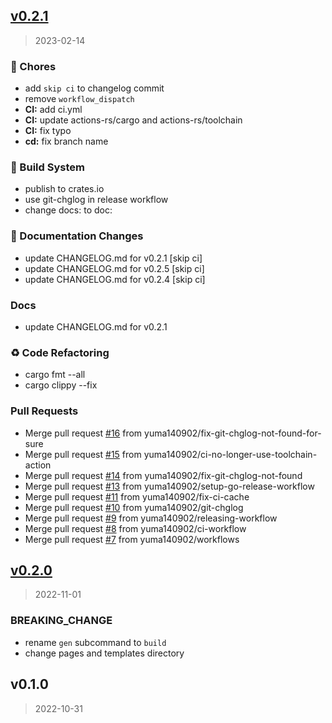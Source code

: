 
<a name="v0.2.1"></a>
## [v0.2.1](https://github.com/yuma140902/tempura/compare/v0.2.0...v0.2.1)

> 2023-02-14

### :wrench: Chores

* add `skip ci` to changelog commit
* remove `workflow_dispatch`
* **CI:** add ci.yml
* **CI:** update actions-rs/cargo and actions-rs/toolchain
* **CI:** fix typo
* **cd:** fix branch name

### :construction_worker: Build System

* publish to crates.io
* use git-chglog in release workflow
* change docs: to doc:

### :memo: Documentation Changes

* update CHANGELOG.md for v0.2.1 [skip ci]
* update CHANGELOG.md for v0.2.5 [skip ci]
* update CHANGELOG.md for v0.2.4 [skip ci]

### Docs

* update CHANGELOG.md for v0.2.1

### :recycle: Code Refactoring

* cargo fmt --all
* cargo clippy --fix

### Pull Requests

* Merge pull request [#16](https://github.com/yuma140902/tempura/issues/16) from yuma140902/fix-git-chglog-not-found-for-sure
* Merge pull request [#15](https://github.com/yuma140902/tempura/issues/15) from yuma140902/ci-no-longer-use-toolchain-action
* Merge pull request [#14](https://github.com/yuma140902/tempura/issues/14) from yuma140902/fix-git-chglog-not-found
* Merge pull request [#13](https://github.com/yuma140902/tempura/issues/13) from yuma140902/setup-go-release-workflow
* Merge pull request [#11](https://github.com/yuma140902/tempura/issues/11) from yuma140902/fix-ci-cache
* Merge pull request [#10](https://github.com/yuma140902/tempura/issues/10) from yuma140902/git-chglog
* Merge pull request [#9](https://github.com/yuma140902/tempura/issues/9) from yuma140902/releasing-workflow
* Merge pull request [#8](https://github.com/yuma140902/tempura/issues/8) from yuma140902/ci-workflow
* Merge pull request [#7](https://github.com/yuma140902/tempura/issues/7) from yuma140902/workflows


<a name="v0.2.0"></a>
## [v0.2.0](https://github.com/yuma140902/tempura/compare/v0.1.0...v0.2.0)

> 2022-11-01

### BREAKING_CHANGE

* rename `gen` subcommand to `build`
* change pages and templates directory


<a name="v0.1.0"></a>
## v0.1.0

> 2022-10-31

